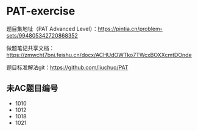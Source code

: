 # PAT-exercise

题目集地址（PAT Advanced Level）：https://pintia.cn/problem-sets/994805342720868352

做题笔记共享文档：https://zmwcht7bni.feishu.cn/docx/ACHUdOWTko7TWcxBOXXcmtDOnde

题目标准解法git：https://github.com/liuchuo/PAT

## 未AC题目编号
- 1010
- 1012
- 1018
- 1021